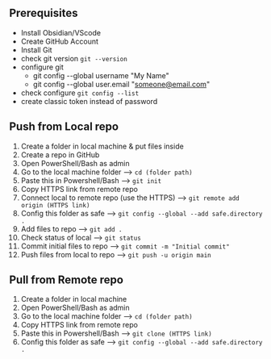 ## Prerequisites
- Install Obsidian/VScode
- Create GitHub Account
- Install Git
- check git version `git --version`
- configure git
	- git config --global username "My Name"
	- git config --global user.email "someone@email.com"
- check configure `git config --list`
- create classic token instead of password

## Push from Local repo
1) Create a folder in local machine & put files inside
2) Create a repo in GitHub
3) Open PowerShell/Bash as admin
4) Go to the local machine folder --> `cd (folder path)`
5) Paste this in Powershell/Bash --> `git init`
6) Copy HTTPS link from remote repo
7) Connect local to remote repo (use the HTTPS) --> `git remote add origin (HTTPS link)`
8) Config this folder as safe --> `git config --global --add safe.directory .`
9) Add files to repo --> `git add .`
10) Check status of local --> `git status`
11) Commit initial files to repo --> `git commit -m "Initial commit"`
12) Push files from local to repo --> `git push -u origin main`


## Pull from Remote repo
1) Create a folder in local machine
2) Open PowerShell/Bash as admin
3) Go to the local machine folder --> `cd (folder path)`
4) Copy HTTPS link from remote repo
5) Paste this in Powershell/Bash --> `git clone (HTTPS link)`
6) Config this folder as safe --> `git config --global --add safe.directory .`
7) Add files to repo --> `git add .`
8) Check status of local --> `git status`
9) Commit initial files to repo --> `git commit -m "Initial commit"`
10) Push files from local to repo --> `git push -u origin main`

# Now open folder in Obsidian/VScode

